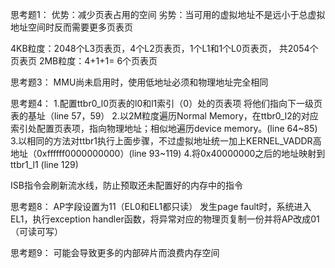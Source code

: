 思考题1：
优势：减少页表占用的空间
劣势：当可用的虚拟地址不是远小于总虚拟地址空间时反而需要更多页表页

4KB粒度：2048个L3页表页，4个L2页表页，1个L1和1个L0页表页， 共2054个页表页
2MB粒度：4+1+1= 6个页表页

思考题3：
MMU尚未启用时，使用低地址必须和物理地址完全相同

思考题4：
1.配置ttbr0_l0页表的l0和l1索引（0）处的页表项 
将他们指向下一级页表的基址（line 57，59）
2.以2M粒度遍历Normal Memory，在ttbr0_l2的对应索引处配置页表项，指向物理地址；相似地遍历device memory。(line 64~85)
3.以相同的方法对ttbr1执行上面步骤，不过虚拟地址统一加上KERNEL_VADDR高地址（0xffffff0000000000）(line 93~119)
4.将0x40000000之后的地址映射到ttbr1_l1 (line 129)

ISB指令会刷新流水线，防止预取还未配置好的内存中的指令

思考题8：
AP字段设置为11（EL0和EL1都只读）
发生page fault时，系统进入EL1，执行exception handler函数，将异常对应的物理页复制一份并将AP改成01（可读可写）

思考题9：
可能会导致更多的内部碎片而浪费内存空间
